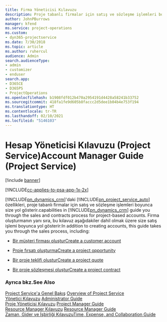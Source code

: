 ```yaml
---
title: Firma Yöneticisi Kılavuzu
description: Proje tabanlı firmalar için satış ve sözleşme işlemleri boyunca size yol gösteren Project Service için hesap yöneticisi kılavuzu.
author: JohnPBurrows
manager: kfend
ms.service: project-operations
ms.custom:
- dyn365-projectservice
ms.date: 7/30/2018
ms.topic: article
ms.author: ruhercul
audience: Admin
search.audienceType:
- admin
- customizer
- enduser
search.app:
- D365CE
- D365PS
- ProjectOperations
ms.openlocfilehash: b1908fdf012b470a2954191d4428a58241b33752
ms.sourcegitcommit: 418fa1fe9d605b8faccc2d5dee1b04b4e753f194
ms.translationtype: HT
ms.contentlocale: tr-TR
ms.lasthandoff: 02/10/2021
ms.locfileid: "5146103"
---
```

# <a name="account-manager-guide-project-service"></a><span data-ttu-id="4ac52-103">Hesap Yöneticisi Kılavuzu (Project Service)</span><span class="sxs-lookup"><span data-stu-id="4ac52-103">Account Manager Guide (Project Service)</span></span>

[!include [banner](../includes/psa-now-project-operations.md)]

[!INCLUDE[cc-applies-to-psa-app-1x-2x](../includes/cc-applies-to-psa-app-1x-2x.md)]

[!INCLUDE[pn_dynamics_crm](../includes/pn-dynamics-crm.md)]<span data-ttu-id="4ac52-104">'daki [!INCLUDE[pn_project_service_auto](../includes/pn-project-service-auto.md)] özellikleri, proje tabanlı firmalar için satış ve sözleşme işlemleri boyunca size yol gösterir.</span><span class="sxs-lookup"><span data-stu-id="4ac52-104">capabilities in [!INCLUDE[pn_dynamics_crm](../includes/pn-dynamics-crm.md)] guide you through the sales and contracts process for project-based accounts.</span></span> <span data-ttu-id="4ac52-105">Firma oluşturmanın yanı sıra, bu kılavuz aşağıdakiler dahil olmak üzere size satış işlemi boyunca yol gösterir:</span><span class="sxs-lookup"><span data-stu-id="4ac52-105">In addition to creating accounts, this guide takes you through the sales process, including:</span></span>  
  
-   [<span data-ttu-id="4ac52-106">Bir müşteri firması oluştur</span><span class="sxs-lookup"><span data-stu-id="4ac52-106">Create a customer account</span></span>](../psa/create-customer-account.md)  
  
-   [<span data-ttu-id="4ac52-107">Proje fırsatı oluşturma</span><span class="sxs-lookup"><span data-stu-id="4ac52-107">Create a project opportunity</span></span>](../psa/create-project-opportunity.md)  
  
-   [<span data-ttu-id="4ac52-108">Bir proje teklifi oluştur</span><span class="sxs-lookup"><span data-stu-id="4ac52-108">Create a project quote</span></span>](../psa/create-project-quote.md)  
  
-   [<span data-ttu-id="4ac52-109">Bir proje sözleşmesi oluştur</span><span class="sxs-lookup"><span data-stu-id="4ac52-109">Create a project contract</span></span>](../psa/create-project-contract.md)  
  
  
### <a name="see-also"></a><span data-ttu-id="4ac52-110">Ayrıca bkz.</span><span class="sxs-lookup"><span data-stu-id="4ac52-110">See Also</span></span>  
 <span data-ttu-id="4ac52-111">[Project Service'a Genel Bakış](../psa/overview.md) </span><span class="sxs-lookup"><span data-stu-id="4ac52-111">[Overview of Project Service](../psa/overview.md) </span></span>  
 <span data-ttu-id="4ac52-112">[Yönetici Kılavuzu](../psa/admin-guide.md) </span><span class="sxs-lookup"><span data-stu-id="4ac52-112">[Administrator Guide](../psa/admin-guide.md) </span></span>  
 <span data-ttu-id="4ac52-113">[Proje Yöneticisi Kılavuzu](../psa/project-manager-guide.md) </span><span class="sxs-lookup"><span data-stu-id="4ac52-113">[Project Manager Guide](../psa/project-manager-guide.md) </span></span>  
 <span data-ttu-id="4ac52-114">[Resource Manager Kılavuzu](../psa/resource-manager-guide.md) </span><span class="sxs-lookup"><span data-stu-id="4ac52-114">[Resource Manager Guide](../psa/resource-manager-guide.md) </span></span>  
 [<span data-ttu-id="4ac52-115">Zaman, Gider ve İşbirliği Kılavuzu</span><span class="sxs-lookup"><span data-stu-id="4ac52-115">Time, Expense, and Collaboration Guide</span></span>](../psa/time-expense-collaboration-guide.md)
